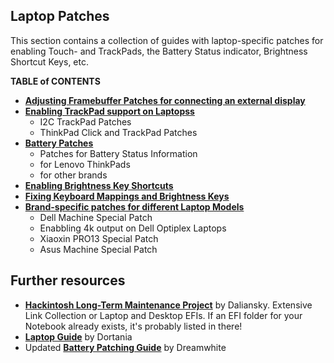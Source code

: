 ## Laptop Patches
This section contains a collection of guides with laptop-specific patches for enabling Touch- and TrackPads, the Battery Status indicator, Brightness Shortcut Keys, etc.

**TABLE of CONTENTS**

- [**Adjusting Framebuffer Patches for connecting an external display**](https://github.com/5T33Z0/OC-Little-Translated/tree/main/11_Graphics/iGPU/Framebuffer_Patching)
- [**Enabling TrackPad support on Laptopss**
](https://github.com/5T33Z0/OC-Little-Translated/tree/main/05_Laptop-specific_Patches/Trackpad_Patches)
	- I2C TrackPad Patches
	- ThinkPad Click and TrackPad Patches
- [**Battery Patches**](https://github.com/5T33Z0/OC-Little-Translated/tree/main/05_Laptop-specific_Patches/Battery_Patches)
    - Patches for Battery Status Information
    - for Lenovo ThinkPads
    - for other brands
- [**Enabling Brightness Key Shortcuts**](https://github.com/5T33Z0/OC-Little-Translated/tree/main/05_Laptop-specific_Patches/Brightness_Key_Shortcuts)
- [**Fixing Keyboard Mappings and Brightness Keys**](https://github.com/5T33Z0/OC-Little-Translated/tree/main/05_Laptop-specific_Patches/Fixing_Keyboard_Mappings_and_Brightness_Keys)
- [**Brand-specific patches for different Laptop Models**](https://github.com/5T33Z0/OC-Little-Translated/tree/main/05_Laptop-specific_Patches/Brand-specific_Patches)
    - Dell Machine Special Patch
    - Enabbling 4k output on Dell Optiplex Laptops
    - Xiaoxin PRO13 Special Patch
    - Asus Machine Special Patch

## Further resources
- [**Hackintosh Long-Term Maintenance Project**](https://github-com.translate.goog/daliansky/Hackintosh?_x_tr_sl=auto&_x_tr_tl=en&_x_tr_hl=de&_x_tr_pto=wapp#%E7%AC%94%E8%AE%B0%E6%9C%AC%E9%83%A8%E5%88%86%E6%9C%BA%E5%9E%8B) by Daliansky. Extensive Link Collection or Laptop and Desktop EFIs. If an EFI folder for your Notebook already exists, it's probably listed in there!
- [**Laptop Guide**](https://github.com/dortania/clover-laptop-guide) by Dortania
- Updated [**Battery Patching Guide**](https://github.com/dreamwhite/acpi-battery-patching-guide) by Dreamwhite 
